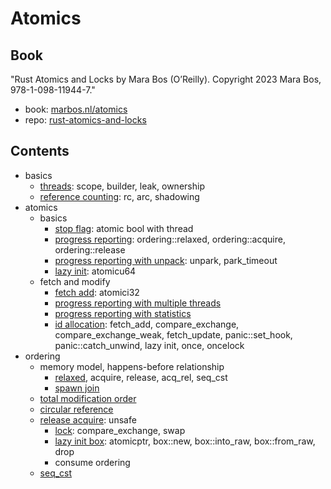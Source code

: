 # Atomics

## Book

"Rust Atomics and Locks by Mara Bos (O’Reilly). Copyright 2023 Mara Bos, 978-1-098-11944-7."

- book: [marbos.nl/atomics](https://marabos.nl/atomics/)
- repo: [rust-atomics-and-locks](https://github.com/m-ou-se/rust-atomics-and-locks)

## Contents

- basics
  - [threads](basics/threads/README.md): scope, builder, leak, ownership
  - [reference counting](basics/reference_counting/README.md): rc, arc, shadowing
- atomics
  - basics
    - [stop flag](atomics/stop_flag/README.md): atomic bool with thread
    - [progress reporting](atomics/progress_reporting/README.md): ordering::relaxed, ordering::acquire, ordering::release
    - [progress reporting with unpack](atomics/progress_reporting_unpack/README.md): unpark, park_timeout
    - [lazy init](atomics/lazy_init/README.md): atomicu64
  - fetch and modify
    - [fetch add](atomics/fetch_add/README.md): atomici32
    - [progress reporting with multiple threads](atomics/progress_reporting_multithreads/README.md)
    - [progress reporting with statistics](atomics/progress_reporting_statistics/README.md)
    - [id allocation](atomics/id_allocation/README.md): fetch_add, compare_exchange, compare_exchange_weak, fetch_update, panic::set_hook, panic::catch_unwind, lazy init, once, oncelock
- ordering
  - memory model, happens-before relationship
    - [relaxed](ordering/relaxed/README.md), acquire, release, acq_rel, seq_cst
    - [spawn join](ordering/spawn_join/README.md)
  - [total modification order](ordering/total_modification_order/README.md)
  - [circular reference](ordering/circular_reference/README.md)
  - [release acquire](ordering/release_acquire/README.md): unsafe
    - [lock](ordering/lock/README.md): compare_exchange, swap
    - [lazy init box](ordering/lazy_init_box/README.md): atomicptr, box::new, box::into_raw, box::from_raw, drop
    - consume ordering
  - [seq_cst](ordering/seq_cst/README.md)

